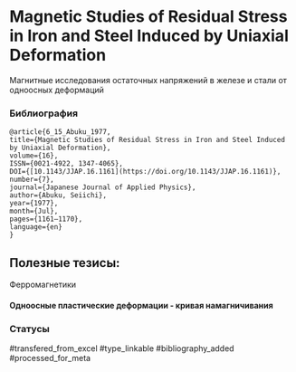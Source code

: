 # Magnetic Studies of Residual Stress in Iron and Steel Induced by Uniaxial Deformation

Магнитные исследования остаточных напряжений в железе и стали от одноосных деформаций

### Библиография
```
@article{6_15_Abuku_1977,
title={Magnetic Studies of Residual Stress in Iron and Steel Induced by Uniaxial Deformation},
volume={16},
ISSN={0021-4922, 1347-4065},
DOI={[10.1143/JJAP.16.1161](https://doi.org/10.1143/JJAP.16.1161)},
number={7},
journal={Japanese Journal of Applied Physics},
author={Abuku, Seiichi},
year={1977},
month={Jul},
pages={1161–1170},
language={en}
}
```

## Полезные тезисы:
Ферромагнетики

#### Одноосные пластические деформации - кривая намагничивания

### Статусы
#transfered_from_excel 
#type_linkable 
#bibliography_added
#processed_for_meta
